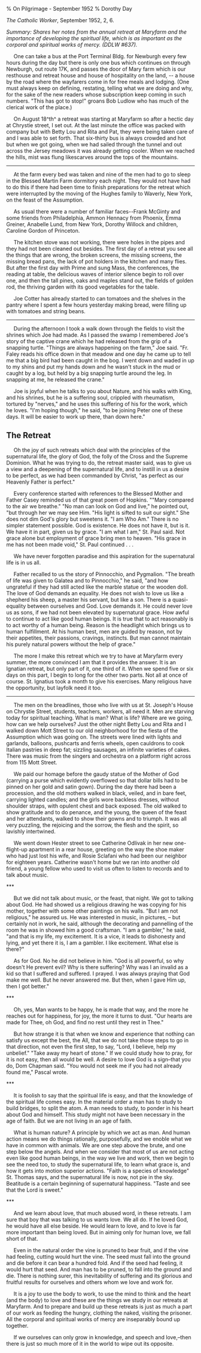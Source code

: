 % On Pilgrimage - September 1952
% Dorothy Day

*The Catholic Worker*, September 1952, 2, 6.

*Summary: Shares her notes from the annual retreat at Maryfarm and the
importance of developing the spiritual life, which is as important as
the corporal and spiritual works of mercy. (DDLW \#637).*

     One can take a bus at the Port Terminal Bldg. for Newburgh every
few hours during the day but there is only one bus which continues on
through Newburgh, out route 17K, and passes the door of Mary farm which
is our resthouse and retreat house and house of hospitality on the land,
-- a house by the road where the wayfarers come in for free meals and
lodging. (One must always keep on defining, restating, telling what we
are doing and why, for the sake of the new readers whose subscription
keep coming in such numbers. "This has got to stop!" groans Bob Ludlow
who has much of the clerical work of the place.)

     On August 18^th^ a retreat was starting at Maryfarm so after a
hectic day at Chrystie street, I set out. At the last minute the office
was packed with company but with Betty Lou and Rita and Pat, they were
being taken care of and I was able to set forth. That six-thirty bus is
always crowded and hot but when we got going, when we had sailed through
the tunnel and out across the Jersey meadows it was already getting
cooler. When we reached the hills, mist was flung likescarves around the
tops of the mountains.

- - -

     At the farm every bed was taken and nine of the men had to go to
sleep in the Blessed Martin Farm dormitory each night. They would not
have had to do this if there had been time to finish preparations for
the retreat which were interrupted by the moving of the Hughes family to
Waverly, New York, on the feast of the Assumption.

     As usual there were a number of familiar faces--Frank McGinty and
some friends from Philadelphia, Ammon Hennacy from Phoenix, Emma
Greiner, Anabelle Lund, from New York, Dorothy Willock and children,
Caroline Gordon of Princeton.

     The kitchen stove was not working, there were holes in the pipes
and they had not been cleaned out besides. The first day of a retreat
you see all the things that are wrong, the broken screens, the missing
screens, the missing bread pans, the lack of pot holders in the kitchen
and many flies. But after the first day with Prime and sung Mass, the
conferences, the reading at table, the delicious waves of interior
silence begin to roll over one, and then the tall pines, oaks and maples
stand out, the fields of golden rod, the thriving garden with its good
vegetables for the table.

     Joe Cotter has already started to can tomatoes and the shelves in
the pantry where I spent a few hours yesterday making bread, were
filling up with tomatoes and string beans.

- - -

     During the afternoon I took a walk down through the fields to visit
the shrines which Joe had made. As I passed the swamp I remembered Joe's
story of the captive crane which he had released from the grip of a
snapping turtle. "Things are always happening on the farm," Joe said.
"Fr. Faley reads his office down in that meadow and one day he came up
to tell me that a big bird had been caught in the bog. I went down and
waded in up to my shins and put my hands down and he wasn't stuck in the
mud or caught by a log, but held by a big snapping turtle around the
leg. In snapping at me, he released the crane."

     Joe is joyful when he talks to you about Nature, and his walks with
King, and his shrines, but he is a suffering soul, crippled with
rheumatism, tortured by "nerves," and he uses this suffering of his for
the work, which he loves. "I'm hoping though," he said, "to be joining
Peter one of these days. It will be easier to work up there, than down
here."

The Retreat
-----------

     Oh the joy of such retreats which deal with the principles of the
supernatural life, the glory of God, the folly of the Cross and the
Supreme Dominion. What he was trying to do, the retreat master said, was
to give us a view and a deepening of the supernatural life, and to
instill in us a desire to be perfect, as we had been commanded by
Christ, "as perfect as our Heavenly Father is perfect."

     Every conference started with references to the Blessed Mother and
Father Casey reminded us of that great poem of Hopkins. ""Mary compared
to the air we breathe." "No man can look on God and live," he pointed
out, "but through her we may see Him. "His light is sifted to suit our
sight." She does not dim God's glory but sweetens it. "I am Who Am."
There is no simpler statement possible. God is existence. He does not
have it, but is it. We have it in part, given us by grace. "I am what I
am," St. Paul said. Not grace alone but employment of grace bring men to
heaven. "His grace in me has not been made void," St. Paul continued . .
.

     We have never forgotten paradise and this aspiration for the
supernatural life is in us all.

     Father recalled to us the story of Pinnocchio, and Pygmalion. "The
breath of life was given to Galatea and to Pinnocchio," he said, "and
how ungrateful if they had still acted like the marble statue or the
wooden doll. The love of God demands an equality. He does not wish to
love us like a shepherd his sheep, a master his servant, but like a son.
There is a quasi-equality between ourselves and God. Love demands it. He
could never love us as sons, if we had not been elevated by supernatural
grace. How awful to continue to act like good human beings. It is true
that to act reasonably is to act worthy of a human being. Reason is the
headlight which brings us to human fulfillment. At his human best, men
are guided by reason, not by their appetites, their passions, cravings,
instincts. But man cannot maintain his purely natural powers without the
help of grace."

     The more I make this retreat which we try to have at Maryfarm every
summer, the more convinced I am that it provides the answer. It is an
Ignatian retreat, but only part of it, one third of it. When we spend
five or six days on this part, I begin to long for the other two parts.
Not all at once of course. St. Ignatius took a month to give his
exercises. Many religious have the opportunity, but layfolk need it too.

- - -

     The men on the breadlines, those who live with us at St. Joseph's
House on Chrystie Street, students, teachers, workers, all need it. Men
are starving today for spiritual teaching. What is man? What is life?
Where are we going, how can we help ourselves? Just the other night
Betty Lou and Rita and I walked down Mott Street to our old neighborhood
for the fiesta of the Assumption which was going on. The streets were
lined with lights and garlands, balloons, pushcarts and ferris wheels,
open cauldrons to cook Italian pastries in deep fat; sizzling sausages,
an infinite varieties of cakes. There was music from the singers and
orchestra on a platform right across from 115 Mott Street.

     We paid our homage before the gaudy statue of the Mother of God
(carrying a purse which evidently overflowed so that dollar bills had to
be pinned on her gold and satin gown). During the day there had been a
procession, and the old mothers walked in black, veiled, and in bare
feet, carrying lighted candles; and the girls wore backless dresses,
without shoulder straps, with opulent chest and back exposed. The old
walked to show gratitude and to do penance, and the young, the queen of
the feast and her attendants, walked to show their gowns and to triumph.
It was all very puzzling, the rejoicing and the sorrow, the flesh and
the spirit, so lavishly intertwined.

     We went down Hester street to see Catherine Odlivak in her new
one-flight-up apartment in a rear house, greeting on the way the shoe
maker who had just lost his wife, and Rosie Sclafani who had been our
neighbor for eighteen years. Catherine wasn't home but we ran into
another old friend, a young fellow who used to visit us often to listen
to records and to talk about music.

\*\*\*

     But we did not talk about music, or the feast, that night. We got
to talking about God. He had showed us a religious drawing he was
copying for his mother, together with some other paintings on his walls.
"But I am not religious," he assured us. He was interested in music, in
pictures, – but certainly not in work, he said, although the decorating
and pannelling of the room he was in showed him a good craftsman. "I am
a gambler," he said, "and that is my life, my excitement. It is a vice,
it leads to dishonesty and lying, and yet there it is, I am a gambler. I
like excitement. What else is there?"

     As for God. No he did not believe in him. "God is all powerful, so
why doesn't He prevent evil? Why is there suffering? Why was I an
invalid as a kid so that I suffered and suffered. I prayed. I was always
praying that God make me well. But he never answered me. But then, when
I gave Him up, then I got better."

\*\*\*

     Oh, yes, Man wants to be happy, he is made that way, and the more
he reaches out for happiness, for joy, the more it turns to dust. "Our
hearts are made for Thee, oh God, and find no rest until they rest in
Thee."

     But how strange it is that when we know and experience that nothing
can satisfy us except the best, the All, that we do not take those steps
to go in that direction, not even the first step, to say, "Lord, I
believe, help my unbelief." "Take away my heart of stone." If we could
study how to pray, for it is not easy, then all would be well. A desire
to love God is a sign–that you do, Dom Chapman said. "You would not seek
me if you had not already found me," Pascal wrote.

\*\*\*

     It is foolish to say that the spiritual life is easy, and that the
knowledge of the spiritual life comes easy. In the material order a man
has to study to build bridges, to split the atom. A man needs to study,
to ponder in his heart about God and himself. This study might not have
been necessary in the age of faith. But we are not living in an age of
faith.

     What is human nature? A principle by which we act as man. And human
action means we do things rationally, purposefully, and we enoble what
we have in common with animals. We are one step above the brute, and one
step below the angels. And when we consider that most of us are not
acting even like good human beings, in the way we live and work, then we
begin to see the need too, to study the supernatural life, to learn what
grace is, and how it gets into motion superior actions. "Faith is a
species of knowledge" St. Thomas says, and the supernatural life is now,
not pie in the sky. Beatitude is a certain beginning of supernatural
happiness. "Taste and see that the Lord is sweet."

\*\*\*

     And we learn about love, that much abused word, in these retreats.
I am sure that boy that was talking to us wants love. We all do. If he
loved God, he would have all else beside. He would learn to love, and to
love is far more important than being loved. But in aiming only for
human love, we fall short of that.

     Even in the natural order the vine is pruned to bear fruit, and if
the vine had feeling, cutting would hurt the vine. The seed must fall
into the ground and die before it can bear a hundred fold. And if the
seed had feeling, it would hurt that seed. And man has to be pruned, to
fall into the ground and die. There is nothing surer, this inevitability
of suffering and its glorious and fruitful results for ourselves and
others whom we love and work for.

     It is a joy to use the body to work, to use the mind to think and
the heart (and the body) to love and these are the things we study in
our retreats at Maryfarm. And to prepare and build up these retreats is
just as much a part of our work as feeding the hungry, clothing the
naked, visiting the prisoner. All the corporal and spiritual works of
mercy are inseparably bound up together.

     If we ourselves can only grow in knowledge, and speech and
love,–then there is just so much more of it in the world to wipe out its
opposite.

